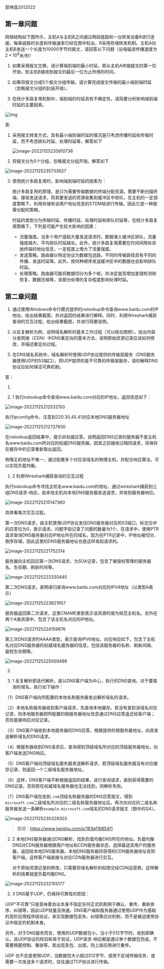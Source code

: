 郭坤昌2012522

## 第一章问题

网络结构如下图所示，主机A与主机B之间通过两段链路和一台转发设备R进行连接，每条链路的长度和传输速率已经在图中标出，R采用存储转发机制。主机A向主机B发送一个长度为10000字节的报文，请回答以下问题（设电磁波传播速度为$2\times10^8$米/秒）

1. 如果采用报文交换，请计算端到端的最小时延，即从主机A传输报文的第一位开始，到主机B接收到报文的最后一位为止所用的时间。

2. 如果将报文分成5个报文分组传输，请计算完成报文传输的最小端到端时延（忽略报文分组的封装开销）。

3. 在统计多路复用机制中，端到端的时延具有不确定性，请简要分析影响端到端时延的主要因素。

![img](hw1.assets/clip_image002.png)

 答:

1. 采用报文转发方式，具有最小端到端时延的情况是只考虑传播时延和传输时延，而不考虑排队时延、处理时延等，解答如下

   ![image-20221125235810736](hw1.assets/image-20221125235810736.png)

2. 将报文分为5个分组，忽略报文分组开销，解答如下
   
![image-20221125235733627](hw1.assets/image-20221125235733627.png)
   
3. 使用统计多路复用时，影响端到端时延的因素为：

   统计多路复用的原理，是只为需要传输数据的终端分配资源。需要不断扫描终端，接收发送请求，将其要发送的资源收集到缓冲区中排队，在主机的一定调度策略下，利用存储有该用户地址信息的STDM帧进行传输。因此它是一种按需分配的策略。

   时延的类型分为传输时延、传播时延、处理时延和排队时延等，在统计多路复用策略下，下列是可能产生较大影响的因素：

   - 流量强度。当多个用户提起大量发送请求时，数据涌入缓冲区排队，流量强度越大，平均排队时延越长。此外，统计多路复用需要在时间间隙处存放终端的地址信息，一定程度上增大了流量强度。
   - 发送策略。路由器以特定协议为数据包选路，不同的传输路径具有不同的传播、发送时延等。此外，按何种顺序发送缓冲区中的数据也会影响排队时延。
   - 处理策略。路由器可能将数据切分为多个帧，并决定是否增加差错检测和恢复、数据压缩等，该部分处理的复杂程度影响处理时延。

## 第二章问题

1. 通过使用Windows命令行模式提供的nslookup命令查询www.baidu.com的IP地址，给出结果截图，并对返回的结果进行解释。同时，利用Wireshark捕获查询的交互过程，给出结果截图，并进行简要说明。

2. 以反复解析为例，说明域名解析的基本工作过程（可以结合图例）。给出内容分发网络（CDN）中DNS重定向的基本方法，说明原始资源记录应该如何修改，并描述重定向过程。

3. 在DNS域名系统中，域名解析时使用UDP协议提供的传输层服务（DNS服务器使用UDP的53端口），而UDP提供的是不可靠的传输层服务，请你解释DNS协议应如何保证可靠机制。

 答：

1. 

1. 1 执行nslookup命令查询www.baidu.com对应的IP地址，返回信息如下：

![image-20221125212532150](hw1.assets/image-20221125212532150.png)

[^1]:nslookup返回信息说明

执行ipconfig命令，注意到220.30.45.41对应本地DNS服务器地址

![image-20221125212737930](hw1.assets/image-20221125212737930.png)

在nslookup返回结果中，提示非权威应答。说明返回DNS记录的服务器不是主机名www.baidu.com所对应的权威DNS服务器。因其之前接收过相同请求，将保存在缓存中的记录重新取出返回。

物理主机地址不唯一，通过配置多个对应该域名的物理主机，并配合响应算法，可以实现负载均衡。

1. 2 利用Wireshark捕获查询的交互过程

执行nslookup命令寻找主机名www.baidu.com的地址，通过wireshark捕获到三组DNS请求-响应，由本地主机向本地DNS服务器发送请求，并收到服务器响应。

![image-20221125215147360](hw1.assets/image-20221125215147360.png)

具体看每次交互过程。

第一次DNS请求，由主机使用UDP协议发往DNS服务器对应的53端口，标志位中的应答位为0，表示请求。问题字段记录了问题的数量为1个。在请求中，使用PTR请求查询DNS服务器对应IP地址所在的域名。因为在PTR记录中，IP地址被切分、倒序存储，因此这里的DNS服务器地址也是这样发起请求的。

![image-20221125221752314](hw1.assets/image-20221125221752314.png)

服务器向主机回应第一次DNS请求，为SOA记录，包含了被授权管理的服务器名、生存期、刷新时间等。

![image-20221125223330445](hw1.assets/image-20221125223330445.png)

第二次DNS请求，表明递归查询www.baidu.com对应的IPV4地址（以类型A表示）

![image-20221125223821957](hw1.assets/image-20221125223821957.png)

服务器返回第二次请求，这里CNAME类型表示该资源的值为规范主机名。另外在两个A类资源中，包含了该主机名对应的IP地址。

![image-20221125224159876](hw1.assets/image-20221125224159876.png)

第三次DNS请求时AAAA类型，表示查询IPV6地址。对应响应如下，包含了主机名对应DNS服务器的权威域名服务器的信息，包括该服务器的名称、刷新间隔、最短生存期等。

![image-20221125225009499](hw1.assets/image-20221125225009499.png)

2. 

2. 1 反复解析即迭代解析，是以DNS客户端为中心，执行的DNS查询。对于要查询的域名，执行如下操作：

（1）DNS客户端向所配置的本地名称服务器发出解析域名的请求。

（2）本地名称服务器收到客户端请求，先查询本地缓存。若没有查到该域名对应记录，则本地服务器把所配置的根服务器地址信息通过DNS应答返还给客户端；否则直接响应对应记录。

（3）DNS客户端收到本地服务器的DNS应答，根据提供的根服务器地址，向其发送解析域名的DNS请求。

（4）根服务器收到DNS请求后，查询得到顶级域名所对应的顶级服务器地址，向客户端发送DNS响应。

（5）DNS客户端向顶级域名服务器发送解析请求，若顶级域名服务器没有对应缓存记录，则返回一个二级域名服务器地址。

（6）这样，DNS客户端不断根据返回的结果，进行查询请求，直到获得需要的DNS记录。否则若在权威域名服务器也无法找到，则解析失败。

（7）DNS客户端在收到`.com`顶级名称服务器的DNS应答报文，得到`microsoft.com`二级域名所对应的二级名称服务器地址后，再次向对应的二级名称服务器发送一条解析`example.microsoft.com`域名的DNS请求报文（图中的Q4）。

![image-20221125230329303](hw1.assets/image-20221125230329303.png)

> 图源：https://www.jianshu.com/p/183ef16854f1

2. 2 本地DNS服务器通过DNS解析，找到负载均衡DNS所在的地址。负载均衡DNS对CDN服务器根据用户地址和CDN服务器状态，选择最适宜用户的服务器，返回给本地DNS服务器。本地DNS服务器将获得的CDN服务器地址告知客户端，这样客户端直接与对应CDN服务器进行交互。

   对于原始资源记录的修改，只需要将域名解析的权限交给CDN运营商，这样解析的结果就是负载均衡DNS。



![image-20221125232155177](hw1.assets/image-20221125232155177.png)

2. 3 DNS基于UDP，仍保持可靠性的原因：

UDP“不可靠”只是意味着协议本身不指定任何正式机制用于确认、重传、重新排序、纠错等，因此UDP轻量且快速。DNS客户端和服务器通过使用UDP作为基础的高阶应用程序级协议，来实现数据包丢失、纠错等应对机制，而不是被迫使用协议中指定的机制本身。

另外，对于DNS服务而言，使用的UDP数据包小，当小于512字节时，收到即确认，且UDP协议的校验和易于验证。UDP请求-响应都是通过单个数据包完成，不需要拥塞控制、重排等，若出现丢包、出错，则上层应用进行重传。

UDP 也不总是使用UDP，当数据包大小超过512字节、或用于区域传输任务、或需要一次发送多个请求时，往往通过TCP协议进行传输。